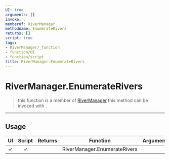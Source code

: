 ```yaml
---
UI: true
arguments: []
invoke: .
memberOf: RiverManager
methodname: EnumerateRivers
returns: []
script: true
tags:
- RiverManager/_function
- function/UI
- function/script
title: RiverManager.EnumerateRivers
---
```

# RiverManager.EnumerateRivers
> this function is a member of [RiverManager](civ-6/lua/RiverManager.md)
> this method can be invoked with `.`
-----
## Usage
|  UI | Script | Returns | Function | Arguments |
|:---:|:------:|-------:|:--------:|:---------|
|✓|✓||RiverManager.EnumerateRivers||
